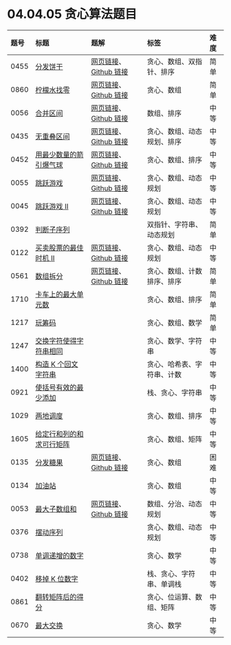 # 04.04.05 贪心算法题目

| 题号 | 标题 | 题解 | 标签 | 难度 |
| :------ | :------ | :------ | :------ | :------ |
| 0455 | [分发饼干](https://leetcode.cn/problems/assign-cookies/) | [网页链接](https://datawhalechina.github.io/leetcode-notes/#/solutions/0455)、[Github 链接](https://github.com/datawhalechina/leetcode-notes/blob/main/docs/solutions/0455.md) | 贪心、数组、双指针、排序 | 简单 |
| 0860 | [柠檬水找零](https://leetcode.cn/problems/lemonade-change/) | [网页链接](https://datawhalechina.github.io/leetcode-notes/#/solutions/0860)、[Github 链接](https://github.com/datawhalechina/leetcode-notes/blob/main/docs/solutions/0860.md) | 贪心、数组 | 简单 |
| 0056 | [合并区间](https://leetcode.cn/problems/merge-intervals/) | [网页链接](https://datawhalechina.github.io/leetcode-notes/#/solutions/0056)、[Github 链接](https://github.com/datawhalechina/leetcode-notes/blob/main/docs/solutions/0056.md) | 数组、排序 | 中等 |
| 0435 | [无重叠区间](https://leetcode.cn/problems/non-overlapping-intervals/) | [网页链接](https://datawhalechina.github.io/leetcode-notes/#/solutions/0435)、[Github 链接](https://github.com/datawhalechina/leetcode-notes/blob/main/docs/solutions/0435.md) | 贪心、数组、动态规划、排序 | 中等 |
| 0452 | [用最少数量的箭引爆气球](https://leetcode.cn/problems/minimum-number-of-arrows-to-burst-balloons/) | [网页链接](https://datawhalechina.github.io/leetcode-notes/#/solutions/0452)、[Github 链接](https://github.com/datawhalechina/leetcode-notes/blob/main/docs/solutions/0452.md) | 贪心、数组、排序 | 中等 |
| 0055 | [跳跃游戏](https://leetcode.cn/problems/jump-game/) | [网页链接](https://datawhalechina.github.io/leetcode-notes/#/solutions/0055)、[Github 链接](https://github.com/datawhalechina/leetcode-notes/blob/main/docs/solutions/0055.md) | 贪心、数组、动态规划 | 中等 |
| 0045 | [跳跃游戏 II](https://leetcode.cn/problems/jump-game-ii/) | [网页链接](https://datawhalechina.github.io/leetcode-notes/#/solutions/0045)、[Github 链接](https://github.com/datawhalechina/leetcode-notes/blob/main/docs/solutions/0045.md) | 贪心、数组、动态规划 | 中等 |
| 0392 | [判断子序列](https://leetcode.cn/problems/is-subsequence/) |  | 双指针、字符串、动态规划 | 简单 |
| 0122 | [买卖股票的最佳时机 II](https://leetcode.cn/problems/best-time-to-buy-and-sell-stock-ii/) | [网页链接](https://datawhalechina.github.io/leetcode-notes/#/solutions/0122)、[Github 链接](https://github.com/datawhalechina/leetcode-notes/blob/main/docs/solutions/0122.md) | 贪心、数组、动态规划 | 中等 |
| 0561 | [数组拆分](https://leetcode.cn/problems/array-partition/) | [网页链接](https://datawhalechina.github.io/leetcode-notes/#/solutions/0561)、[Github 链接](https://github.com/datawhalechina/leetcode-notes/blob/main/docs/solutions/0561.md) | 贪心、数组、计数排序、排序 | 简单 |
| 1710 | [卡车上的最大单元数](https://leetcode.cn/problems/maximum-units-on-a-truck/) |  | 贪心、数组、排序 | 简单 |
| 1217 | [玩筹码](https://leetcode.cn/problems/minimum-cost-to-move-chips-to-the-same-position/) |  | 贪心、数组、数学 | 简单 |
| 1247 | [交换字符使得字符串相同](https://leetcode.cn/problems/minimum-swaps-to-make-strings-equal/) |  | 贪心、数学、字符串 | 中等 |
| 1400 | [构造 K 个回文字符串](https://leetcode.cn/problems/construct-k-palindrome-strings/) |  | 贪心、哈希表、字符串、计数 | 中等 |
| 0921 | [使括号有效的最少添加](https://leetcode.cn/problems/minimum-add-to-make-parentheses-valid/) |  | 栈、贪心、字符串 | 中等 |
| 1029 | [两地调度](https://leetcode.cn/problems/two-city-scheduling/) |  | 贪心、数组、排序 | 中等 |
| 1605 | [给定行和列的和求可行矩阵](https://leetcode.cn/problems/find-valid-matrix-given-row-and-column-sums/) |  | 贪心、数组、矩阵 | 中等 |
| 0135 | [分发糖果](https://leetcode.cn/problems/candy/) | [网页链接](https://datawhalechina.github.io/leetcode-notes/#/solutions/0135)、[Github 链接](https://github.com/datawhalechina/leetcode-notes/blob/main/docs/solutions/0135.md) | 贪心、数组 | 困难 |
| 0134 | [加油站](https://leetcode.cn/problems/gas-station/) |  | 贪心、数组 | 中等 |
| 0053 | [最大子数组和](https://leetcode.cn/problems/maximum-subarray/) | [网页链接](https://datawhalechina.github.io/leetcode-notes/#/solutions/0053)、[Github 链接](https://github.com/datawhalechina/leetcode-notes/blob/main/docs/solutions/0053.md) | 数组、分治、动态规划 | 中等 |
| 0376 | [摆动序列](https://leetcode.cn/problems/wiggle-subsequence/) |  | 贪心、数组、动态规划 | 中等 |
| 0738 | [单调递增的数字](https://leetcode.cn/problems/monotone-increasing-digits/) |  | 贪心、数学 | 中等 |
| 0402 | [移掉 K 位数字](https://leetcode.cn/problems/remove-k-digits/) |  | 栈、贪心、字符串、单调栈 | 中等 |
| 0861 | [翻转矩阵后的得分](https://leetcode.cn/problems/score-after-flipping-matrix/) |  | 贪心、位运算、数组、矩阵 | 中等 |
| 0670 | [最大交换](https://leetcode.cn/problems/maximum-swap/) |  | 贪心、数学 | 中等 |

